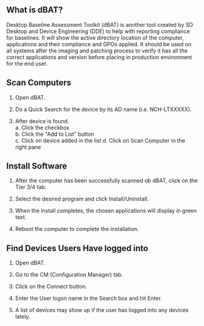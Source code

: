 ## What is dBAT?
Desktop Baseline Assessment Toolkit (dBAT) is another tool created by SD Desktop and Device 
Engineering (DDE) to help with reporting compliance for baselines. It will show the active 
directory location of the computer, applications and their compliance and GPOs applied. It 
should be used on all systems after the imaging and patching process to verify it has all the 
correct applications and version before placing in production environment for the end user.  

## Scan Computers 
1. Open dBAT.  
   
2. Do a Quick Search for the device by its AD name (i.e. NCH-LTXXXXX).  
   
3. After device is found.  
   a. Click the checkbox  
   b. Click the "Add to List" button  
   c. Click on device added in the list
   d. Click on Scan Computer in the right pane

## Install Software  
1. After the computer has been successfully scanned ob dBAT, click on the Tier 3/4 tab.  
         
2. Select the desired program and click Install/Uninstall.  
 
3. When the install completes, the chosen applications will display in green text.  
 
4. Reboot the computer to complete the installation.  

## Find Devices Users Have logged into  
1. Open dBAT.  
   
3.	Go to the CM (Configuration Manager) tab.  
   
5.	Click on the Connect button.  
   
7.	Enter the User logon name in the Search box and hit Enter.  
   
9.	A list of devices may show up if the user has logged into any devices lately.  

  
